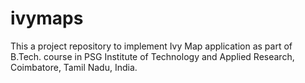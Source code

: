 # ivymaps

This a project repository to implement Ivy Map application as part of B.Tech. course in PSG Institute of Technology and Applied Research, Coimbatore, Tamil Nadu, India.
